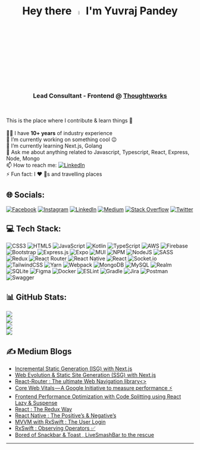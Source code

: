 <h1 align="center">Hey there <img src="https://media.giphy.com/media/hvRJCLFzcasrR4ia7z/giphy.gif" width="5%" /> I'm Yuvraj Pandey</h1>
<h3 align="center">Lead Consultant - Frontend @ <a href="https://www.thoughtworks.com/">Thoughtworks</a></h3>

<br/>

This is the place where I contribute & learn things 🫡<br/><br/>
👨‍💻  I have <strong>10+ years</strong> of industry experience<br/>
🔭  I’m currently working on something cool 😉<br/>
🌱  I’m currently learning Next.js, Golang<br/>
💬  Ask me about anything related to Javascript, Typescript, React, Express, Node, Mongo<br/>
📫  How to reach me: [![LinkedIn](https://img.shields.io/badge/LinkedIn-%230077B5.svg?logo=linkedin&logoColor=white)](https://www.linkedin.com/in/yuvrajpy/)<br/>
⚡  Fun fact: I ❤️ 🐶s and travelling places<br/>

## 🌐 Socials:
[![Facebook](https://img.shields.io/badge/Facebook-%231877F2.svg?logo=Facebook&logoColor=white)](https://www.facebook.com/yuvraj.pandey.9) [![Instagram](https://img.shields.io/badge/Instagram-%23E4405F.svg?logo=Instagram&logoColor=white)](https://www.instagram.com/yuvi_thefunnyguy/) [![LinkedIn](https://img.shields.io/badge/LinkedIn-%230077B5.svg?logo=linkedin&logoColor=white)](https://www.linkedin.com/in/yuvrajpy/) [![Medium](https://img.shields.io/badge/Medium-12100E?logo=medium&logoColor=white)](https://yuvrajpy.medium.com/) [![Stack Overflow](https://img.shields.io/badge/-Stackoverflow-FE7A16?logo=stack-overflow&logoColor=white)](https://stackoverflow.com/users/6024848/yuvraj-pandey) [![Twitter](https://img.shields.io/badge/Twitter-%231DA1F2.svg?logo=Twitter&logoColor=white)](https://twitter.com/yuvrajpy) <br/>

## 💻 Tech Stack:
![CSS3](https://img.shields.io/badge/css3-%231572B6.svg?style=flat&logo=css3&logoColor=white) ![HTML5](https://img.shields.io/badge/html5-%23E34F26.svg?style=flat&logo=html5&logoColor=white) ![JavaScript](https://img.shields.io/badge/javascript-%23323330.svg?style=flat&logo=javascript&logoColor=%23F7DF1E) ![Kotlin](https://img.shields.io/badge/kotlin-%230095D5.svg?style=flat&logo=kotlin&logoColor=white) ![TypeScript](https://img.shields.io/badge/typescript-%23007ACC.svg?style=flat&logo=typescript&logoColor=white) ![AWS](https://img.shields.io/badge/AWS-%23FF9900.svg?style=flat&logo=amazon-aws&logoColor=white) ![Firebase](https://img.shields.io/badge/firebase-%23039BE5.svg?style=flat&logo=firebase) ![Bootstrap](https://img.shields.io/badge/bootstrap-%23563D7C.svg?style=flat&logo=bootstrap&logoColor=white) ![Express.js](https://img.shields.io/badge/express.js-%23404d59.svg?style=flat&logo=express&logoColor=%2361DAFB) ![Expo](https://img.shields.io/badge/expo-1C1E24?style=flat&logo=expo&logoColor=#D04A37) ![MUI](https://img.shields.io/badge/MUI-%230081CB.svg?style=flat&logo=material-ui&logoColor=white) ![NPM](https://img.shields.io/badge/NPM-%23000000.svg?style=flat&logo=npm&logoColor=white) ![NodeJS](https://img.shields.io/badge/node.js-6DA55F?style=flat&logo=node.js&logoColor=white) ![SASS](https://img.shields.io/badge/SASS-hotpink.svg?style=flat&logo=SASS&logoColor=white) ![Redux](https://img.shields.io/badge/redux-%23593d88.svg?style=flat&logo=redux&logoColor=white) ![React Router](https://img.shields.io/badge/React_Router-CA4245?style=flat&logo=react-router&logoColor=white) ![React Native](https://img.shields.io/badge/react_native-%2320232a.svg?style=flat&logo=react&logoColor=%2361DAFB) ![React](https://img.shields.io/badge/react-%2320232a.svg?style=flat&logo=react&logoColor=%2361DAFB) ![Socket.io](https://img.shields.io/badge/Socket.io-black?style=flat&logo=socket.io&badgeColor=010101) ![TailwindCSS](https://img.shields.io/badge/tailwindcss-%2338B2AC.svg?style=flat&logo=tailwind-css&logoColor=white) ![Yarn](https://img.shields.io/badge/yarn-%232C8EBB.svg?style=flat&logo=yarn&logoColor=white) ![Webpack](https://img.shields.io/badge/webpack-%238DD6F9.svg?style=flat&logo=webpack&logoColor=black) ![MongoDB](https://img.shields.io/badge/MongoDB-%234ea94b.svg?style=flat&logo=mongodb&logoColor=white) ![MySQL](https://img.shields.io/badge/mysql-%2300f.svg?style=flat&logo=mysql&logoColor=white) ![Realm](https://img.shields.io/badge/Realm-39477F?style=flat&logo=realm&logoColor=white) ![SQLite](https://img.shields.io/badge/sqlite-%2307405e.svg?style=flat&logo=sqlite&logoColor=white) 	![Figma](https://img.shields.io/badge/figma-%23F24E1E.svg?style=flat&logo=figma&logoColor=white) ![Docker](https://img.shields.io/badge/docker-%230db7ed.svg?style=flat&logo=docker&logoColor=white) ![ESLint](https://img.shields.io/badge/ESLint-4B3263?style=flat&logo=eslint&logoColor=white) ![Gradle](https://img.shields.io/badge/Gradle-02303A.svg?style=flat&logo=Gradle&logoColor=white) ![Jira](https://img.shields.io/badge/jira-%230A0FFF.svg?style=flat&logo=jira&logoColor=white) ![Postman](https://img.shields.io/badge/Postman-FF6C37?style=flat&logo=postman&logoColor=white) ![Swagger](https://img.shields.io/badge/-Swagger-%23Clojure?style=flat&logo=swagger&logoColor=white)<br/>

## 📊 GitHub Stats:
![](https://komarev.com/ghpvc/?username=yuvraj24&label=Visitor's+Count&style=flat&color=blue)<br/>
![](https://github-readme-stats.vercel.app/api?username=yuvraj24&theme=vue-dark&hide_border=true&include_all_commits=true&count_private=false)<br/>
![](https://github-readme-streak-stats.herokuapp.com/?user=yuvraj24&theme=vue-dark&hide_border=true)<br/>
![](https://github-readme-stats.vercel.app/api/top-langs/?username=yuvraj24&theme=vue-dark&hide_border=true&include_all_commits=true&count_private=false&layout=compact)<br/>

## ✍️ Medium Blogs
<!-- BLOG-POST-LIST:START -->
- [Incremental Static Generation &lpar;ISG&rpar; with Next.js](https://yuvrajpy.medium.com/incremental-static-generation-isg-with-next-js-b2c605cdd7bb?source=rss-bb562157e991------2)
- [Web Evolution &amp; Static Site Generation &lpar;SSG&rpar; with Next.js](https://yuvrajpy.medium.com/web-evolution-static-site-generation-ssg-with-next-js-3598787da3a?source=rss-bb562157e991------2)
- [React-Router : The ultimate Web Navigation library&lt;&gt;](https://yuvrajpy.medium.com/react-router-the-ultimate-web-navigation-library-69377a3747bb?source=rss-bb562157e991------2)
- [Core Web Vitals — ️A Google Initiative to measure performance ⚡](https://yuvrajpy.medium.com/core-web-vitals-%EF%B8%8Fa-google-initiative-to-measure-performance-130a189cecfd?source=rss-bb562157e991------2)
- [Frontend Performance Optimization with Code Splitting using React Lazy &amp; Suspense](https://yuvrajpy.medium.com/frontend-performance-optimization-with-code-splitting-using-react-lazy-suspense-1e0d1a85e32c?source=rss-bb562157e991------2)
- [React : The Redux Way](https://medium.com/mindorks/react-the-redux-way-99d2fee97b5f?source=rss-bb562157e991------2)
- [React Native : The Positive’s &amp; Negative’s](https://yuvrajpy.medium.com/react-native-the-positives-negative-s-f085af0c11a1?source=rss-bb562157e991------2)
- [MVVM with RxSwift : The User Login](https://medium.com/swift2go/mvvm-with-rxswift-the-user-login-cc43df423c9e?source=rss-bb562157e991------2)
- [RxSwift : Observing Operators ✅](https://yuvrajpy.medium.com/rxswift-observing-operators-c54b46a9a778?source=rss-bb562157e991------2)
- [Bored of Snackbar &amp; Toast , LiveSmashBar to the rescue](https://yuvrajpy.medium.com/bored-of-snackbar-toast-livesmashbar-to-the-rescue-b124034033fc?source=rss-bb562157e991------2)
<!-- BLOG-POST-LIST:END -->
---
